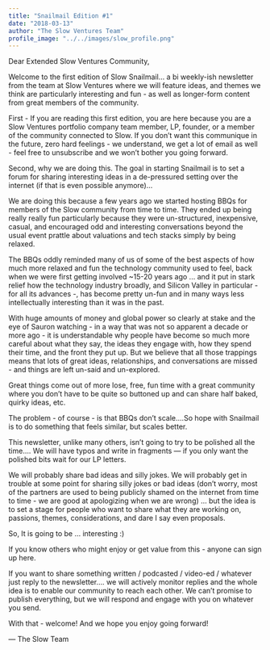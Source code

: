 ```yaml
---
title: "Snailmail Edition #1"
date: "2018-03-13"
author: "The Slow Ventures Team"
profile_image: "../../images/slow_profile.png"
---
```


Dear Extended Slow Ventures Community,

Welcome to the first edition of Slow Snailmail… a bi weekly-ish newsletter from the team at Slow Ventures where we will feature ideas, and themes we think are particularly interesting and fun - as well as longer-form content from great members of the community.

First - If you are reading this first edition, you are here because you are a Slow Ventures portfolio company team member, LP, founder, or a member of the community connected to Slow.  If you don’t want this communique in the future, zero hard feelings - we understand, we get a lot of email as well - feel free to unsubscribe and we won’t bother you going forward.

Second, why we are doing this.  The goal in starting Snailmail is to set a forum for sharing interesting ideas in a de-pressured setting over the internet (if that is even possible anymore)...

We are doing this because a few years ago we started hosting BBQs for members of the Slow community from time to time.  They ended up being really really fun particularly because they were un-structured, inexpensive, casual, and encouraged odd and interesting conversations beyond the usual event prattle about valuations and tech stacks simply by being relaxed.

The BBQs oddly reminded many of us of some of the best aspects of how much more relaxed and fun the technology community used to feel, back when we were first getting involved ~15-20 years ago ...  and it put in stark relief how the technology industry broadly, and Silicon Valley in particular - for all its advances -, has become pretty un-fun and in many ways less intellectually interesting than it was in the past.

With huge amounts of money and global power so clearly at stake and the eye of Sauron watching - in a way that was not so apparent a decade or more ago - it is understandable why people have become so much more careful about what they say, the ideas they engage with, how they spend their time, and the front they put up.  But we believe that all those trappings means that lots of great ideas, relationships, and conversations are missed - and things are left un-said and un-explored.

Great things come out of more lose, free, fun time with a great community where you don’t have to be quite so buttoned up and can share half baked, quirky ideas, etc.

The problem - of course - is that BBQs don’t scale….So hope with Snailmail is to do something that feels similar, but scales better.

This newsletter, unlike many others, isn’t going to try to be polished all the time…. We will have typos and write in fragments — if you only want the polished bits wait for our LP letters.

We will probably share bad ideas and silly jokes.  We will probably get in trouble at some point for sharing silly jokes or bad ideas (don’t worry, most of the partners are used to being publicly shamed on the internet from time to time - we are good at apologizing when we are wrong) … but the idea is to set a stage for people who want to share what they are working on, passions, themes, considerations, and dare I say even proposals.  

So, It is going to be … interesting :)

If you know others who might enjoy or get value from this - anyone can sign up here.  

If you want to share something written / podcasted / video-ed / whatever just reply to the newsletter…. we will actively monitor replies and the whole idea is to enable our community to reach each other.  We can’t promise to publish everything, but we will respond and engage with you on whatever you send.

With that - welcome! And we hope you enjoy going forward!

— The Slow Team